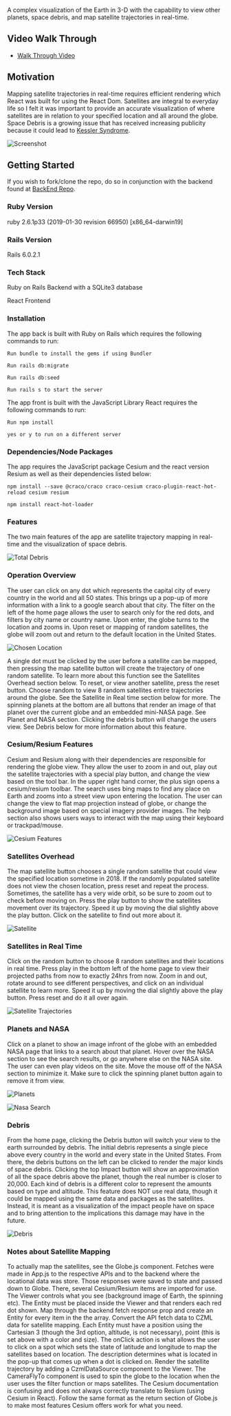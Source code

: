 
A complex visualization of the Earth in 3-D with the capability to view other planets, space debris, and map satellite trajectories in real-time.  

## Video Walk Through

* [Walk Through Video](https://www.youtube.com/watch?v=_EJAylseR3s)

## Motivation

Mapping satellite trajectories in real-time requires efficient rendering which React was built for using the React Dom. Satellites are integral to everyday life so I felt it was important to provide an accurate visualization of where satellites are in relation to your specified location and all around the globe. Space Debris is a growing issue that has received increasing publicity because it could lead to [Kessler Syndrome](https://www.nasa.gov/centers/wstf/site_tour/remote_hypervelocity_test_laboratory/micrometeoroid_and_orbital_debris.html).  

![Screenshot](home.png)

## Getting Started

If you wish to fork/clone the repo, do so in conjunction with the backend found at [BackEnd Repo](https://github.com/miriamgrigsby/collision-conjecture-backend). 

### Ruby Version 

ruby 2.6.1p33 (2019-01-30 revision 66950) [x86_64-darwin19]

### Rails Version

Rails 6.0.2.1

### Tech Stack

Ruby on Rails Backend with a SQLite3 database 

React Frontend 

### Installation

The app back is built with Ruby on Rails which requires the following commands to run: 

    Run bundle to install the gems if using Bundler
    
    Run rails db:migrate
    
    Run rails db:seed

    Run rails s to start the server
    
The app front is built with the JavaScript Library React requires the following commands to run: 
    
    Run npm install
    
    yes or y to run on a different server 
    
### Dependencies/Node Packages

The app requires the JavaScript package Cesium and the react version Resium as well as their dependencies listed below: 

    npm install --save @craco/craco craco-cesium craco-plugin-react-hot-reload cesium resium
    
    npm install react-hot-loader
    
### Features

The two main features of the app are satellite trajectory mapping in real-time and the visualization of space debris. 

![Total Debris](allDebris.png)

### Operation Overview

The user can click on any dot which represents the capital city of every country in the world and all 50 states. This brings up a pop-up of more information with a link to a google search about that city. The filter on the left of the home page allows the user to search only for the red dots, and filters by city name or country name. Upon enter, the globe turns to the location and zooms in. Upon reset or mapping of random satellites, the globe will zoom out and return to the default location in the United States. 

![Chosen Location](filter.png)

A single dot must be clicked by the user before a satellite can be mapped, then pressing the map satellite button will create the trajectory of one random satellite. To learn more about this function see the Satellites Overhead section below. To reset, or view another satellite, press the reset button. Choose random to view 8 random satellites entire trajectories around the globe. See the Satellite in Real time section below for more. The spinning planets at the bottom are all buttons that render an image of that planet over the current globe and an embedded mini-NASA page. See Planet and NASA section. Clicking the debris button will change the users view. See Debris below for more information about this feature. 

### Cesium/Resium Features

Cesium and Resium along with their dependencies are responsible for rendering the globe view. They allow the user to zoom in and out, play out the satellite trajectories with a special play button, and change the view based on the tool bar. In the upper right hand corner, the plus sign opens a cesium/resium toolbar. The search uses bing maps to find any place on Earth and zooms into a street view upon entering the location. The user can change the view to flat map projection instead of globe, or change the background image based on special imagery provider images. The help section also shows users ways to interact with the map using their keyboard or trackpad/mouse.

![Cesium Features](cesiumFeatures.png)

### Satellites Overhead

The map satellite button chooses a single random satellite that could view the specified location sometime in 2018. If the randomly populated satellite does not view the chosen location, press reset and repeat the process. Sometimes, the satellite has a very wide orbit, so be sure to zoom out to check before moving on. Press the play button to show the satellites movement over its trajectory. Speed it up by moving the dial slightly above the play button. Click on the satellite to find out more about it. 

![Satellite](mapsatellite.png)

### Satellites in Real Time

Click on the random button to choose 8 random satellites and their locations in real time. Press play in the bottom left of the home page to view their projected paths from now to exactly 24hrs from now. Zoom in and out, rotate around to see different perspectives, and click on an individual satellite to learn more. Speed it up by moving the dial slightly above the play button. Press reset and do it all over again. 

![Satellite Trajectories](allSatellites.png)

### Planets and NASA

Click on a planet to show an image infront of the globe with an embedded NASA page that links to a search about that planet. Hover over the NASA section to see the search results, or go anywhere else on the NASA site. The user can even play videos on the site. Move the mouse off of the NASA section to minimize it. Make sure to click the spinning planet button again to remove it from view. 

![Planets](planets.png)

![Nasa Search](nasa.png)

### Debris
    
From the home page, clicking the Debris button will switch your view to the earth surrounded by debris. The initial debris represents a single piece above every country in the world and every state in the United States. From there, the debris buttons on the left can be clicked to render the major kinds of space debris. Clicking the top Impact button will show an approximation of all the space debris above the planet, though the real number is closer to 20,000. Each kind of debris is a different color to represent the amounts based on type and altitude. This feature does NOT use real data, though it could be mapped using the same data and packages as the satellites. Instead, it is meant as a visualization of the impact people have on space and to bring attention to the implications this damage may have in the future. 

![Debris](debris.png)

### Notes about Satellite Mapping

To actually map the satellites, see the Globe.js component. Fetches were made in App.js to the respective APIs and to the backend where the locational data was store. Those responses were saved to state and passed down to Globe. There, several Cesium/Resium items are imported for use. The Viewer controls what you see (background image of Earth, the spinning etc). The Entity must be placed inside the Viewer and that renders each red dot shown. Map through the backend fetch response prop and create an Entity for every item in the the array. Convert the API fetch data to CZML data for satellite mapping. Each Entity must have a position using the Cartesian 3 (though the 3rd option, altitude, is not necessary), point (this is set above with a color and size). The onClick action is what allows the user to click on a spot which sets the state of latitude and longitude to map the satellites based on location. The description determines what is located in the pop-up that comes up when a dot is clicked on. Render the satellite trajectory by adding a CzmlDataSource component to the Viewer. The CameraFlyTo component is used to spin the globe to the location when the user uses the filter function or maps satellites. The Cesium documentation is confusing and does not always correctly translate to Resium (using Cesium in React). Follow the same format as the return section of Globe.js to make most features Cesium offers work for what you need. 
